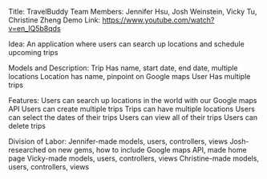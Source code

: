 Title: TravelBuddy
Team Members: Jennifer Hsu, Josh Weinstein, Vicky Tu, Christine Zheng
Demo Link: https://www.youtube.com/watch?v=en_lQ5b8qds

Idea: An application where users can search up locations and schedule upcoming trips

Models and Description:
Trip
Has name, start date, end date, multiple locations
Location
has name, pinpoint on Google maps
User
Has multiple trips

Features:
Users can search up locations in the world with our Google maps API
Users can create multiple trips
Trips can have multiple locations
Users can select the dates of their trips
Users can view all of their trips
Users can delete trips

Division of Labor:
Jennifer-made models, users, controllers, views
Josh-researched on new gems, how to include Google maps API, made home page
Vicky-made models, users, controllers, views
Christine-made models, users, controllers, views


